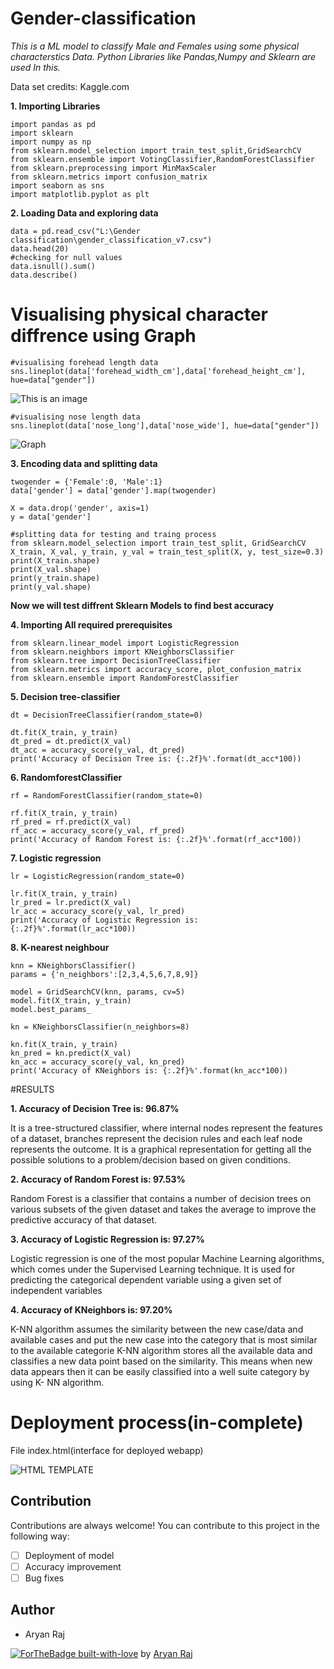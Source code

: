 # Gender-classification

*This is a ML model to classify Male and Females using some physical characterstics Data.*
*Python Libraries like Pandas,Numpy and Sklearn are used In this.*

Data set credits: Kaggle.com

**1. Importing Libraries**

```
import pandas as pd
import sklearn
import numpy as np
from sklearn.model_selection import train_test_split,GridSearchCV
from sklearn.ensemble import VotingClassifier,RandomForestClassifier
from sklearn.preprocessing import MinMaxScaler
from sklearn.metrics import confusion_matrix
import seaborn as sns
import matplotlib.pyplot as plt

```
**2. Loading Data and exploring data**
```
data = pd.read_csv("L:\Gender classification\gender_classification_v7.csv")
data.head(20)
#checking for null values
data.isnull().sum()
data.describe()
```
# Visualising physical character diffrence using Graph

```
#visualising forehead length data
sns.lineplot(data['forehead_width_cm'],data['forehead_height_cm'], hue=data["gender"])
```
![This is an image](https://github.com/aryanraj2713/Gender-classification/blob/main/Img1.png)

```
#visualising nose length data
sns.lineplot(data['nose_long'],data['nose_wide'], hue=data["gender"])
```
![Graph](https://github.com/aryanraj2713/Gender-classification/blob/main/download.png)

**3. Encoding data and splitting data**
```
twogender = {'Female':0, 'Male':1}
data['gender'] = data['gender'].map(twogender)

X = data.drop('gender', axis=1)
y = data['gender']

#splitting data for testing and traing process
from sklearn.model_selection import train_test_split, GridSearchCV
X_train, X_val, y_train, y_val = train_test_split(X, y, test_size=0.3)
print(X_train.shape)
print(X_val.shape)
print(y_train.shape)
print(y_val.shape)
```
**Now we will test diffrent Sklearn Models to find best accuracy**

**4. Importing All required prerequisites**

```
from sklearn.linear_model import LogisticRegression
from sklearn.neighbors import KNeighborsClassifier
from sklearn.tree import DecisionTreeClassifier
from sklearn.metrics import accuracy_score, plot_confusion_matrix
from sklearn.ensemble import RandomForestClassifier
```
**5. Decision tree-classifier**
```
dt = DecisionTreeClassifier(random_state=0)

dt.fit(X_train, y_train)
dt_pred = dt.predict(X_val)
dt_acc = accuracy_score(y_val, dt_pred)
print('Accuracy of Decision Tree is: {:.2f}%'.format(dt_acc*100))
```
**6. RandomforestClassifier**
```
rf = RandomForestClassifier(random_state=0)

rf.fit(X_train, y_train)
rf_pred = rf.predict(X_val)
rf_acc = accuracy_score(y_val, rf_pred)
print('Accuracy of Random Forest is: {:.2f}%'.format(rf_acc*100))
```
**7. Logistic regression**
```
lr = LogisticRegression(random_state=0)

lr.fit(X_train, y_train)
lr_pred = lr.predict(X_val)
lr_acc = accuracy_score(y_val, lr_pred)
print('Accuracy of Logistic Regression is: {:.2f}%'.format(lr_acc*100))
```
**8. K-nearest neighbour**
```
knn = KNeighborsClassifier()
params = {'n_neighbors':[2,3,4,5,6,7,8,9]}

model = GridSearchCV(knn, params, cv=5)
model.fit(X_train, y_train)
model.best_params_

kn = KNeighborsClassifier(n_neighbors=8)

kn.fit(X_train, y_train)
kn_pred = kn.predict(X_val)
kn_acc = accuracy_score(y_val, kn_pred)
print('Accuracy of KNeighbors is: {:.2f}%'.format(kn_acc*100))
```
#RESULTS

**1. Accuracy of Decision Tree is: 96.87%**

It is a tree-structured classifier, where internal nodes represent the features of a dataset, branches represent the decision rules and each leaf node represents the outcome.
It is a graphical representation for getting all the possible solutions to a problem/decision based on given conditions.

**2. Accuracy of Random Forest is: 97.53%**

Random Forest is a classifier that contains a number of decision trees on various subsets of the given dataset and takes the average to improve the predictive accuracy of that dataset.

**3. Accuracy of Logistic Regression is: 97.27%**

Logistic regression is one of the most popular Machine Learning algorithms, which comes under the Supervised Learning technique. It is used for predicting the categorical dependent variable using a given set of independent variables

**4. Accuracy of KNeighbors is: 97.20%**

K-NN algorithm assumes the similarity between the new case/data and available cases and put the new case into the category that is most similar to the available categorie
K-NN algorithm stores all the available data and classifies a new data point based on the similarity. This means when new data appears then it can be easily classified into a well suite category by using K- NN algorithm.

# Deployment process(in-complete)

File index.html(interface for deployed webapp)

![HTML TEMPLATE](https://github.com/aryanraj2713/Gender-classification/blob/main/Index.html.jpg)

## Contribution 

Contributions are always welcome! You can contribute to this project in the following way:
- [ ] Deployment of model
- [ ] Accuracy improvement
- [ ] Bug fixes

## Author

* Aryan Raj

[![ForTheBadge built-with-love](http://ForTheBadge.com/images/badges/built-with-love.svg)](https://GitHub.com/Naereen/) by [Aryan Raj](https://www.linkedin.com/in/aryan-raj-3a68b39a/)
